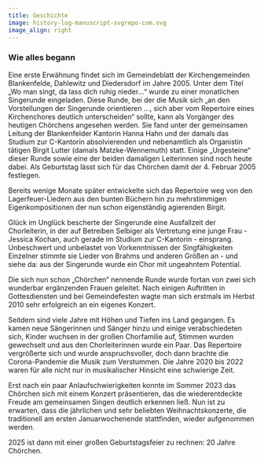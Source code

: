 ```yaml
---
title: Geschichte
image: history-log-manuscript-svgrepo-com.svg
image_align: right
---
```


### Wie alles begann

Eine erste Erwähnung findet sich im Gemeindeblatt der Kirchengemeinden Blankenfelde, Dahlewitz und Diedersdorf im Jahre 2005. Unter dem Titel „Wo man singt, da lass dich ruhig nieder...“ wurde zu einer monatlichen Singerunde eingeladen. Diese Runde, bei der die Musik sich „an den Vorstellungen der Singerunde orientieren …, sich aber vom Repertoire eines Kirchenchores deutlich unterscheiden“ sollte, kann als Vorgänger des heutigen Chörchens angesehen werden. Sie fand unter der gemeinsamen Leitung der Blankenfelder Kantorin Hanna Hahn und der damals das Studium zur C-Kantorin absolvierenden und nebenamtlich als Organistin tätigen Birgit Lutter (damals Matzke-Wennemuth) statt. Einige „Urgesteine“ dieser Runde sowie eine der beiden damaligen Leiterinnen sind noch heute dabei. Als Geburtstag lässt sich für das Chörchen damit der 4. Februar 2005 festlegen.

Bereits wenige Monate später entwickelte sich das Repertoire weg von den Lagerfeuer-Liedern aus den bunten Büchern hin zu mehrstimmigen Eigenkompositionen der nun schon eigenständig agierenden Birgit. 

Glück im Unglück bescherte der Singerunde eine Ausfallzeit der Chorleiterin, in der auf Betreiben Selbiger als Vertretung eine junge Frau - Jessica Kochan, auch gerade im Studium zur C-Kantorin - einsprang. Unbeschwert und unbelastet von Vorkenntnissen der Singfähigkeiten Einzelner stimmte sie Lieder von Brahms und anderen Größen an - und siehe da: aus der Singerunde wurde ein Chor mit ungeahntem Potential.

Die sich nun schon „Chörchen“ nennende Runde wurde fortan von zwei sich wunderbar ergänzenden Frauen geleitet.
Nach einigen Auftritten in Gottesdiensten und bei Gemeindefesten wagte man sich erstmals im Herbst 2010 sehr erfolgreich an ein eigenes Konzert. 

Seitdem sind viele Jahre mit Höhen und Tiefen ins Land gegangen. Es kamen neue Sängerinnen und Sänger hinzu und einige verabschiedeten sich, Kinder wuchsen in der großen Chorfamilie auf, Stimmen wurden gewechselt und aus den Chorleiterinnen wurde ein Paar. Das Repertoire vergrößerte sich und wurde anspruchsvoller, doch dann brachte die Corona-Pandemie die Musik zum Verstummen. Die Jahre 2020 bis 2022 waren für alle nicht nur in musikalischer Hinsicht eine schwierige Zeit.

Erst nach ein paar Anlaufschwierigkeiten konnte im Sommer 2023 das Chörchen sich mit einem Konzert präsentieren, das die wiederentdeckte Freude am gemeinsamen Singen deutlich erkennen ließ.
Nun ist zu erwarten, dass die jährlichen und sehr beliebten Weihnachtskonzerte, die traditionell am ersten Januarwochenende stattfinden, wieder aufgenommen werden. 

2025 ist dann mit einer großen Geburtstagsfeier zu rechnen: 20 Jahre Chörchen.